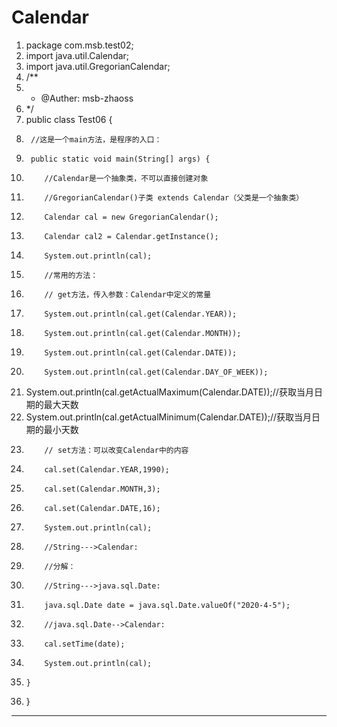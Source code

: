 ﻿
# Calendar




1.  package com.msb.test02;
2.  import java.util.Calendar;
3.  import java.util.GregorianCalendar;
4.  /**
5.   * @Auther: msb-zhaoss
6.   */
7.  public class Test06 {
8.      //这是一个main方法，是程序的入口：
9.      public static void main(String[] args) {
10.         //Calendar是一个抽象类，不可以直接创建对象
11.         //GregorianCalendar()子类 extends Calendar（父类是一个抽象类）
12.         Calendar cal = new GregorianCalendar();
13.         Calendar cal2 = Calendar.getInstance();
14.         System.out.println(cal);
15.         //常用的方法：
16.         // get方法，传入参数：Calendar中定义的常量
17.         System.out.println(cal.get(Calendar.YEAR));
18.         System.out.println(cal.get(Calendar.MONTH));
19.         System.out.println(cal.get(Calendar.DATE));
20.         System.out.println(cal.get(Calendar.DAY_OF_WEEK));
21.        
    System.out.println(cal.getActualMaximum(Calendar.DATE));//获取当月日期的最大天数
22.        
    System.out.println(cal.getActualMinimum(Calendar.DATE));//获取当月日期的最小天数
23.         // set方法：可以改变Calendar中的内容
24.         cal.set(Calendar.YEAR,1990);
25.         cal.set(Calendar.MONTH,3);
26.         cal.set(Calendar.DATE,16);
27.         System.out.println(cal);
28.         //String--->Calendar:
29.         //分解：
30.         //String--->java.sql.Date:
31.         java.sql.Date date = java.sql.Date.valueOf("2020-4-5");
32.         //java.sql.Date-->Calendar:
33.         cal.setTime(date);
34.         System.out.println(cal);
35.     }
36. }

 






------------------------------------------------------------

